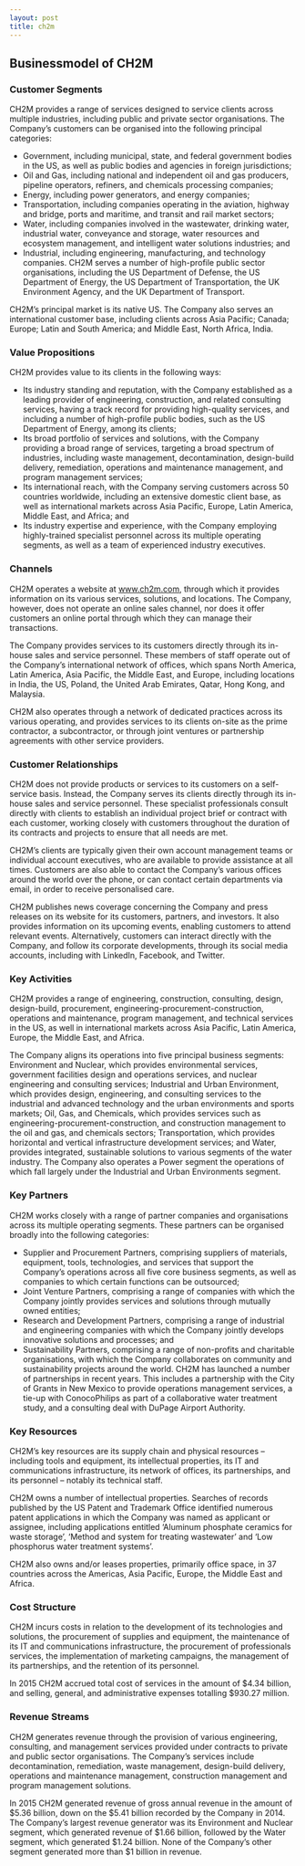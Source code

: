 ```yaml
---
layout: post
title: ch2m
---
```


Businessmodel of CH2M
----------------------

### Customer Segments

CH2M provides a range of services designed to service clients across multiple industries, including public and private sector organisations. The Company’s customers can be organised into the following principal categories:

 * Government, including municipal, state, and federal government bodies in the US, as well as public bodies and agencies in foreign jurisdictions;
* Oil and Gas, including national and independent oil and gas producers, pipeline operators, refiners, and chemicals processing companies;
* Energy, including power generators, and energy companies;
* Transportation, including companies operating in the aviation, highway and bridge, ports and maritime, and transit and rail market sectors;
* Water, including companies involved in the wastewater, drinking water, industrial water, conveyance and storage, water resources and ecosystem management, and intelligent water solutions industries; and
* Industrial, including engineering, manufacturing, and technology companies.
 CH2M serves a number of high-profile public sector organisations, including the US Department of Defense, the US Department of Energy, the US Department of Transportation, the UK Environment Agency, and the UK Department of Transport.

CH2M’s principal market is its native US. The Company also serves an international customer base, including clients across Asia Pacific; Canada; Europe; Latin and South America; and Middle East, North Africa, India.

### Value Propositions

CH2M provides value to its clients in the following ways:

 * Its industry standing and reputation, with the Company established as a leading provider of engineering, construction, and related consulting services, having a track record for providing high-quality services, and including a number of high-profile public bodies, such as the US Department of Energy, among its clients;
* Its broad portfolio of services and solutions, with the Company providing a broad range of services, targeting a broad spectrum of industries, including waste management, decontamination, design-build delivery, remediation, operations and maintenance management, and program management services;
* Its international reach, with the Company serving customers across 50 countries worldwide, including an extensive domestic client base, as well as international markets across Asia Pacific, Europe, Latin America, Middle East, and Africa; and
* Its industry expertise and experience, with the Company employing highly-trained specialist personnel across its multiple operating segments, as well as a team of experienced industry executives.
 ### Channels

CH2M operates a website at www.ch2m.com, through which it provides information on its various services, solutions, and locations. The Company, however, does not operate an online sales channel, nor does it offer customers an online portal through which they can manage their transactions.

The Company provides services to its customers directly through its in-house sales and service personnel. These members of staff operate out of the Company’s international network of offices, which spans North America, Latin America, Asia Pacific, the Middle East, and Europe, including locations in India, the US, Poland, the United Arab Emirates, Qatar, Hong Kong, and Malaysia.

CH2M also operates through a network of dedicated practices across its various operating, and provides services to its clients on-site as the prime contractor, a subcontractor, or through joint ventures or partnership agreements with other service providers.

### Customer Relationships

CH2M does not provide products or services to its customers on a self-service basis. Instead, the Company serves its clients directly through its in-house sales and service personnel. These specialist professionals consult directly with clients to establish an individual project brief or contract with each customer, working closely with customers throughout the duration of its contracts and projects to ensure that all needs are met.

CH2M’s clients are typically given their own account management teams or individual account executives, who are available to provide assistance at all times. Customers are also able to contact the Company’s various offices around the world over the phone, or can contact certain departments via email, in order to receive personalised care.

CH2M publishes news coverage concerning the Company and press releases on its website for its customers, partners, and investors. It also provides information on its upcoming events, enabling customers to attend relevant events. Alternatively, customers can interact directly with the Company, and follow its corporate developments, through its social media accounts, including with LinkedIn, Facebook, and Twitter.

### Key Activities

CH2M provides a range of engineering, construction, consulting, design, design-build, procurement, engineering-procurement-construction, operations and maintenance, program management, and technical services in the US, as well in international markets across Asia Pacific, Latin America, Europe, the Middle East, and Africa.

The Company aligns its operations into five principal business segments: Environment and Nuclear, which provides environmental services, government facilities design and operations services, and nuclear engineering and consulting services; Industrial and Urban Environment, which provides design, engineering, and consulting services to the industrial and advanced technology and the urban environments and sports markets; Oil, Gas, and Chemicals, which provides services such as engineering-procurement-construction, and construction management to the oil and gas, and chemicals sectors; Transportation, which provides horizontal and vertical infrastructure development services; and Water, provides integrated, sustainable solutions to various segments of the water industry. The Company also operates a Power segment the operations of which fall largely under the Industrial and Urban Environments segment.

### Key Partners

CH2M works closely with a range of partner companies and organisations across its multiple operating segments. These partners can be organised broadly into the following categories:

 * Supplier and Procurement Partners, comprising suppliers of materials, equipment, tools, technologies, and services that support the Company’s operations across all five core business segments, as well as companies to which certain functions can be outsourced;
* Joint Venture Partners, comprising a range of companies with which the Company jointly provides services and solutions through mutually owned entities;
* Research and Development Partners, comprising a range of industrial and engineering companies with which the Company jointly develops innovative solutions and processes; and
* Sustainability Partners, comprising a range of non-profits and charitable organisations, with which the Company collaborates on community and sustainability projects around the world.
 CH2M has launched a number of partnerships in recent years. This includes a partnership with the City of Grants in New Mexico to provide operations management services, a tie-up with ConocoPhilips as part of a collaborative water treatment study, and a consulting deal with DuPage Airport Authority.

### Key Resources

CH2M’s key resources are its supply chain and physical resources – including tools and equipment, its intellectual properties, its IT and communications infrastructure, its network of offices, its partnerships, and its personnel – notably its technical staff.

CH2M owns a number of intellectual properties. Searches of records published by the US Patent and Trademark Office identified numerous patent applications in which the Company was named as applicant or assignee, including applications entitled ‘Aluminum phosphate ceramics for waste storage’, ‘Method and system for treating wastewater’ and ‘Low phosphorus water treatment systems’.

CH2M also owns and/or leases properties, primarily office space, in 37 countries across the Americas, Asia Pacific, Europe, the Middle East and Africa.

### Cost Structure

CH2M incurs costs in relation to the development of its technologies and solutions, the procurement of supplies and equipment, the maintenance of its IT and communications infrastructure, the procurement of professionals services, the implementation of marketing campaigns, the management of its partnerships, and the retention of its personnel.

In 2015 CH2M accrued total cost of services in the amount of $4.34 billion, and selling, general, and administrative expenses totalling $930.27 million.

### Revenue Streams

CH2M generates revenue through the provision of various engineering, consulting, and management services provided under contracts to private and public sector organisations. The Company’s services include decontamination, remediation, waste management, design-build delivery, operations and maintenance management, construction management and program management solutions.

In 2015 CH2M generated revenue of gross annual revenue in the amount of $5.36 billion, down on the $5.41 billion recorded by the Company in 2014. The Company’s largest revenue generator was its Environment and Nuclear segment, which generated revenue of $1.66 billion, followed by the Water segment, which generated $1.24 billion. None of the Company’s other segment generated more than $1 billion in revenue.
